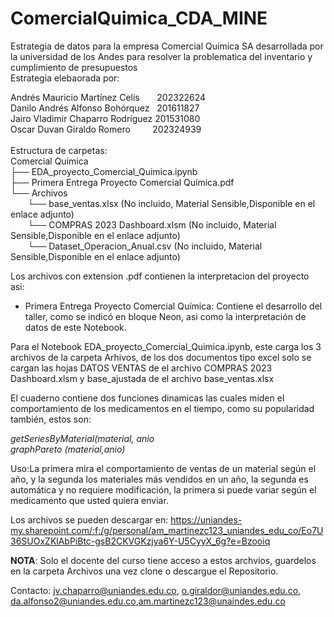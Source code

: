 # ComercialQuimica_CDA_MINE
Estrategia de datos para la empresa Comercial Quimica SA desarrollada por la universidad de los Andes para resolver la problematica del inventario y cumplimiento de presupuestos<br>
Estrategia elebaorada por:<br>

Andrés Mauricio Martínez Celis &nbsp;  &nbsp; &nbsp;     202322624 <br>
Danilo Andrés Alfonso Bohórquez  &nbsp;      201611827 <br>
Jairo Vladimir Chaparro Rodríguez     201531080 <br>
Oscar Duvan Giraldo Romero  &nbsp; &nbsp;&nbsp; &nbsp;&nbsp;  202324939   <br>  
Estructura de carpetas:<br>
Comercial Quimica <br>
├── EDA_proyecto_Comercial_Quimica.ipynb<br>
├── Primera Entrega Proyecto Comercial Química.pdf<br>
└── Archivos<br>
&nbsp;&nbsp;&nbsp;&nbsp;&nbsp;&nbsp;&nbsp;└── base_ventas.xlsx (No incluido, Material Sensible,Disponible en el enlace adjunto) <br>
&nbsp;&nbsp;&nbsp;&nbsp;&nbsp;&nbsp;&nbsp;└── COMPRAS 2023 Dashboard.xlsm (No incluido, Material Sensible,Disponible en el enlace adjunto)<br>
&nbsp;&nbsp;&nbsp;&nbsp;&nbsp;&nbsp;&nbsp;└── Dataset_Operacion_Anual.csv (No incluido, Material Sensible,Disponible en el enlace adjunto)

Los archivos con extension .pdf contienen la interpretacion del proyecto asi:
- Primera Entrega Proyecto Comercial Química: Contiene el desarrollo del taller, como se indicó en bloque Neon, asi como la interpretación de datos de este Notebook.

Para el Notebook EDA_proyecto_Comercial_Quimica.ipynb, este carga los 3 archivos de la carpeta Arhivos, de los dos documentos tipo excel solo se cargan las hojas DATOS VENTAS de el archivo COMPRAS 2023 Dashboard.xlsm y base_ajustada de el archivo base_ventas.xlsx

El cuaderno contiene dos funciones dinamicas las cuales miden el comportamiento de los medicamentos en el tiempo, como su popularidad también, estos son: <br>

_getSeriesByMaterial(material, anio_<br>
_graphPareto (material,anio)_

Uso:La primera mira el comportamiento de ventas de un material según el año, y la segunda los materiales más vendidos en un año, la segunda es automática y no requiere modificación, la primera si puede variar según el medicamento que usted quiera enviar.

Los archivos se pueden descargar en: https://uniandes-my.sharepoint.com/:f:/g/personal/am_martinezc123_uniandes_edu_co/Eo7U36SUOxZKlAbPiBtc-gsB2CKVGKzjya6Y-U5CyyX_6g?e=Bzooiq

__NOTA__: Solo el docente del curso tiene acceso a estos archvios, guardelos en la carpeta Archivos una vez clone o descargue el Repositorio.

Contacto: jv.chaparro@uniandes.edu.co, o.giraldor@uniandes.edu.co, da.alfonso2@uniandes.edu.co,am.martinezc123@unaindes.edu.co
